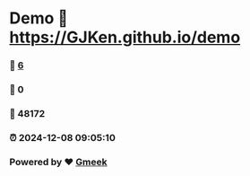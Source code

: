 # Demo :link: https://GJKen.github.io/demo 
### :page_facing_up: [6](https://GJKen.github.io/demo/tag.html) 
### :speech_balloon: 0 
### :hibiscus: 48172 
### :alarm_clock: 2024-12-08 09:05:10 
### Powered by :heart: [Gmeek](https://github.com/Meekdai/Gmeek)
